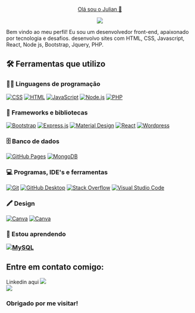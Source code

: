 <!--### Hi there 👋-->

<!--
**juliansempre/juliansempre** is a ✨ _special_ ✨ repository because its `README.md` (this file) appears on your GitHub profile.

Here are some ideas to get you started:

- 🔭 I’m currently working on ...
- 🌱 I’m currently learning ...
- 👯 I’m looking to collaborate on ...
- 🤔 I’m looking for help with ...
- 💬 Ask me about ...
- 📫 How to reach me: ...
- 😄 Pronouns: ...
- ⚡ Fun fact: ...
-->
<p align="center">
  <a href="https://github.com/juliansempre">
     Olá sou o Julian 👋</a>
</p>

<p align="center">
 
  <a href="https://github.com/juliansempre/readme-typing-svg">
    <img src="https://readme-typing-svg.demolab.com/?lines=Front-end%20web%20developer;Always%20learning%20new%20things&font=Fira%20Code&center=true&width=440&height=45&color=f92c7e&vCenter=true&pause=1000&size=22" /></a>
</p>

Bem vindo ao meu perfil! Eu sou um desenvolvedor front-end, apaixonado por tecnologia e desafios. desenvolvo sites com HTML, CSS, Javascript, React, Node js, Bootstrap, Jquery, PHP.

 <summary><h2>🛠️ Ferramentas que utilizo </h2></summary>
  <!-- Some badges are from https://github.com/Ileriayo/markdown-badges -->

  <h3>👨‍💻 Linguagens de programação </h3>

  <p>  
      <a href="https://github.com/search?q=user%3ADenverCoder1+language%3Acss"><img alt="CSS" src="https://img.shields.io/badge/CSS-1572B6.svg?logo=css3&logoColor=white"></a>
      <a href="https://github.com/search?q=user%3ADenverCoder1+language%3Ahtml"><img alt="HTML" src="https://img.shields.io/badge/HTML-E34F26.svg?logo=html5&logoColor=white"></a>
      <a href="https://github.com/search?q=user%3ADenverCoder1+language%3Ajavascript"><img alt="JavaScript" src="https://img.shields.io/badge/JavaScript-F7DF1E.svg?logo=javascript&logoColor=black"></a>
     <a href="https://github.com/search?q=user%3ADenverCoder1+language%3Ajavascript"><img alt="Node.js" src="https://img.shields.io/badge/Node.js-43853D.svg?logo=node.js&logoColor=white"></a>
      <a href="https://github.com/search?q=user%3ADenverCoder1+language%3Aphp"><img alt="PHP" src="https://img.shields.io/badge/PHP-777BB4.svg?logo=php&logoColor=white"></a>



  <h3>🧰 Frameworks e bibliotecas</h3>

  <p>
      <a href="#"><img alt="Bootstrap" src="https://img.shields.io/badge/Bootstrap-7952B3.svg?logo=bootstrap&logoColor=white"></a>
      <a href="#"><img alt="Express.js" src="https://img.shields.io/badge/Express.js-404d59.svg?logo=express&logoColor=white"></a>
      <a href="#"><img alt="Material Design" src="https://img.shields.io/badge/Material%20Design-0081CB.svg?logo=material-design&logoColor=white"></a>
      <a href="#"><img alt="React" src="https://img.shields.io/badge/React-20232a.svg?logo=react&logoColor=%2361DAFB"></a>
      <a href="#"><img alt="Wordpress" src="https://img.shields.io/badge/Wordpress-21759B?logo=wordpress&logoColor=white"></a>
 
</p>
  </h3>

  <h3>🗄️ Banco de dados</h3>

  <p>
      <a href="#"><img alt="GitHub Pages" src="https://img.shields.io/badge/GitHub%20Pages-327FC7.svg?logo=github&logoColor=white"></a>
      <a href="#"><img alt="MongoDB" src ="https://img.shields.io/badge/MongoDB-4ea94b.svg?logo=mongodb&logoColor=white"></a>
  </p>

  <h3>💻 Programas, IDE's e ferramentas </h3>

  <p>
  <a href="#"><img alt="Git" src="https://img.shields.io/badge/Git-F05033.svg?logo=git&logoColor=white"></a>
      <a href="#"><img alt="GitHub Desktop" src="https://img.shields.io/badge/GitHub%20Desktop-8034A9.svg?logo=github&logoColor=white"></a>
      <a href="#"><img alt="Stack Overflow" src="https://img.shields.io/badge/-Stack%20Overflow-FE7A16?logo=stack-overflow&logoColor=white"></a>
      <a href="#"><img alt="Visual Studio Code" src="https://img.shields.io/badge/Visual%20Studio%20Code-0078d7.svg?logo=visual-studio-code&logoColor=white"></a>
  </p>
     
  </p>

<h3>🖍 Design</h3>
<p>
  <a href="#"><img alt="Canva" src="https://img.shields.io/badge/Canva-%2300C4CC.svg?&style=for-the-badge&logo=Canva&logoColor=white"></a> 
<a href="#"><img alt="Canva" src="https://img.shields.io/badge/Figma-F24E1E?style=for-the-badge&logo=figma&logoColor=white"></a> 

</p>


<h3>🌱 Estou aprendendo
 
 <p>
      <a href="#"><img alt="MySQL" src="https://img.shields.io/badge/MySQL-00f.svg?logo=mysql&logoColor=white"></a>
  </p>

 </h3>
 
  <summary><h2>Entre em contato comigo:</h2></summary>

  Linkedin aqui <img src="https://img.shields.io/badge/LinkedIn-0077B5?style=for-the-badge&logo=linkedin&logoColor=white">
  </a>  
  <a href="julian_sempre@gmail.com"><img src="https://img.shields.io/badge/Gmail-D14836?style=for-the-badge&logo=gmail&logoColor=white">
  </a> 
  </p>
  <h3>Obrigado por me visitar!</>

